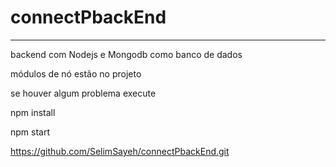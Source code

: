 # connectPbackEnd

-----------------

backend com Nodejs e Mongodb como banco de dados

módulos de nó estão no projeto

se houver algum problema execute

npm install

npm start

https://github.com/SelimSayeh/connectPbackEnd.git
